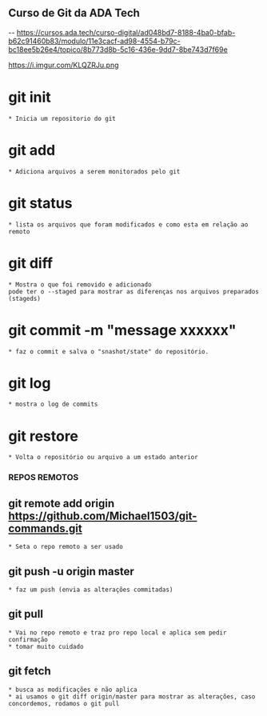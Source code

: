 ## Curso de Git da ADA Tech
--
https://cursos.ada.tech/curso-digital/ad048bd7-8188-4ba0-bfab-b62c91460b83/modulo/11e3cacf-ad98-4554-b79c-bc18ee5b26e4/topico/8b773d8b-5c16-436e-9dd7-8be743d7f69e


https://i.imgur.com/KLQZRJu.png
# git init
    * Inicia um repositorio do git
# git add 
    * Adiciona arquivos a serem monitorados pelo git
# git status
    * lista os arquivos que foram modificados e como esta em relação ao remoto
# git diff
    * Mostra o que foi removido e adicionado
    pode ter o --staged para mostrar as diferenças nos arquivos preparados (stageds)
# git commit -m "message xxxxxx"
    * faz o commit e salva o "snashot/state" do repositório.
# git log
    * mostra o log de commits
# git restore
    * Volta o repositório ou arquivo a um estado anterior
### REPOS REMOTOS
## git remote add origin https://github.com/Michael1503/git-commands.git
    * Seta o repo remoto a ser usado
## git push -u origin master
    * faz um push (envia as alterações commitadas)
## git pull
    * Vai no repo remoto e traz pro repo local e aplica sem pedir confirmação
    * tomar muito cuidado
## git fetch
    * busca as modificações e não aplica
    * ai usamos o git diff origin/master para mostrar as alterações, caso concordemos, rodamos o git pull
